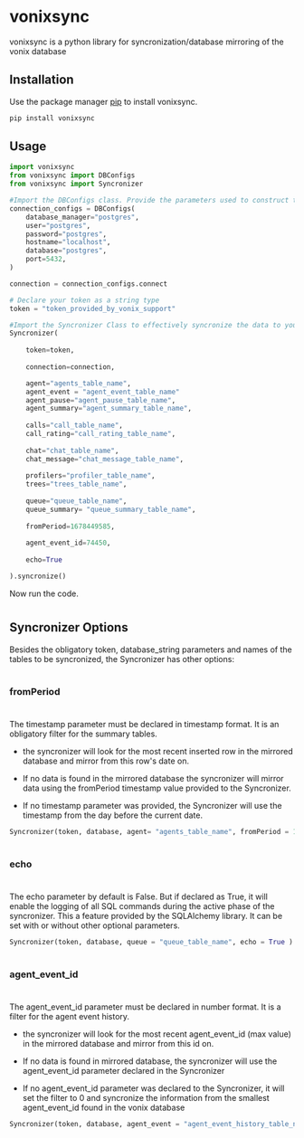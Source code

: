 # vonixsync

vonixsync is a python library for syncronization/database mirroring of the vonix database

## Installation

Use the package manager [pip](https://pip.pypa.io/en/stable/) to install vonixsync.

```bash
pip install vonixsync
```

## Usage

```python
import vonixsync
from vonixsync import DBConfigs
from vonixsync import Syncronizer

#Import the DBConfigs class. Provide the parameters used to construct the string used to connect to the database, according to its singular dialect.
connection_configs = DBConfigs(
    database_manager="postgres",
    user="postgres",
    password="postgres",
    hostname="localhost",
    database="postgres",
    port=5432,
)

connection = connection_configs.connect

# Declare your token as a string type
token = "token_provided_by_vonix_support"

#Import the Syncronizer Class to effectively syncronize the data to your database and name all tables 
Syncronizer(
    
    token=token,
    
    connection=connection,

    agent="agents_table_name",
    agent_event = "agent_event_table_name"
    agent_pause="agent_pause_table_name",
    agent_summary="agent_summary_table_name",
    
    calls="call_table_name",
    call_rating="call_rating_table_name",
    
    chat="chat_table_name",
    chat_message="chat_message_table_name",
    
    profilers="profiler_table_name",
    trees="trees_table_name",
    
    queue="queue_table_name",
    queue_summary= "queue_summary_table_name",
    
    fromPeriod=1678449585,
    
    agent_event_id=74450,
    
    echo=True

).syncronize()

```
Now run the code.
#
## Syncronizer Options

Besides the obligatory token, database_string parameters and names of the tables to be syncronized, the Syncronizer has other options:
#
### fromPeriod
#
The timestamp parameter must be declared in timestamp format. It is an obligatory filter for the summary tables.

- the syncronizer will look for the most recent inserted row in the mirrored database and mirror from this row's date on. 

- If no data is found in the mirrored database the syncronizer will mirror data using the fromPeriod timestamp value provided to the Syncronizer.

- If no timestamp parameter was provided, the Syncronizer will use the timestamp from the day before the current date.

```python
Syncronizer(token, database, agent= "agents_table_name", fromPeriod = 1679067723 ).syncronize()
```
#
### echo
#
The echo parameter by default is False. But if declared as True, it will enable the logging of all SQL commands during the active phase of the syncronizer.
This a feature provided by the SQLAlchemy library. It can be set with or without other optional parameters.

```python
Syncronizer(token, database, queue = "queue_table_name", echo = True ).syncronize()
```
#
### agent_event_id
#
The agent_event_id parameter must be declared in number format. It is a filter for the agent event history. 

- the syncronizer will look for the most recent agent_event_id (max value) in the mirrored database and mirror from this id on.

- If no data is found in mirrored database, the syncronizer will use the agent_event_id parameter declared in the Syncronizer

- If no agent_event_id parameter was declared to the Syncronizer, it will set the filter to 0 and syncronize the information from the smallest agent_event_id found in the vonix database 

```python
Syncronizer(token, database, agent_event = "agent_event_history_table_name" ,agent_event_id = 74636)syncronize()
```